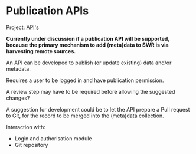 # Publication APIs

Project: [API's](https://github.com/orgs/soilwise-he/projects/9)

**Currently under discussion if a publication API will be supported, because the primary mechanism to add (meta)data to SWR is via harvesting remote sources.**

An API can be developed to publish (or update existing) data and/or metadata. 

Requires a user to be logged in and have publication permission.

A review step may have to be required before allowing the suggested changes?

A suggestion for development could be to let the API prepare a Pull request to Git, for the record to be merged into the (meta)data collection.

Interaction with:

- Login and authorisation module
- Git repository
